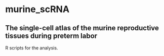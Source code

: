 # murine_scRNA

## The single-cell atlas of the murine reproductive tissues during preterm labor

R scripts for the analysis.

